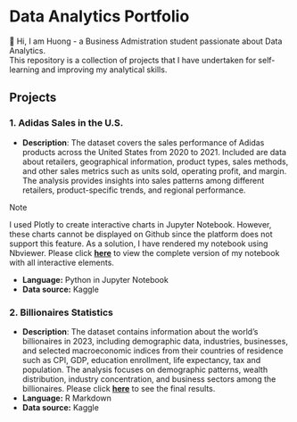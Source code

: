# Data Analytics Portfolio 

:seedling: Hi, I am Huong - a Business Admistration student passionate about Data Analytics. <br>
This repository is a collection of projects that I have undertaken for self-learning and improving my analytical skills. 
## Projects

### 1. Adidas Sales in the U.S. <br>
- **Description**: The dataset covers the sales performance of Adidas products across the United States from 2020 to 2021. Included are data about retailers, geographical information, product types, sales methods, and other sales metrics such as units sold, operating profit, and margin. The analysis provides insights into sales patterns among different retailers, product-specific trends, and regional performance.
> [!NOTE]
> I used Plotly to create interactive charts in Jupyter Notebook. However, these charts cannot be displayed on Github since the platform does not support this feature. As a solution, I have rendered my notebook using Nbviewer. Please click **[here](https://nbviewer.org/github/huongngxy/Data-Analytics-Portfolio/blob/main/Adidas%20Sales/Adidas%20Sales%20Analysis.ipynb)** to view the complete version of my notebook with all interactive elements. 
- **Language:** Python in Jupyter Notebook 
- **Data source:** Kaggle

### 2. Billionaires Statistics
- **Description**: The dataset contains information about the world’s billionaires in 2023, including demographic data, industries, businesses, and selected macroeconomic indices from their countries of residence such as CPI, GDP, education enrollment, life expectancy, tax and population. The analysis focuses on demographic patterns, wealth distribution, industry concentration, and business sectors among the billionaires. Please click **[here](https://huongngxy.github.io/Data-Analytics-Portfolio/Billionaires%20Statistics/Data_Analysis.html#)** to see the final results. 
- **Language:** R Markdown 
- **Data source:** Kaggle
